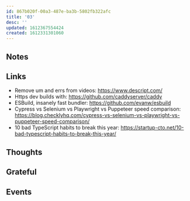 ```yaml
---
id: 867b020f-00a3-487e-ba3b-5802fb322afc
title: '03'
desc: ''
updated: 1612367554424
created: 1612331301060
---
```


## Notes

## Links

- Remove um and errs from videos: https://www.descript.com/
- Https dev builds with: https://github.com/caddyserver/caddy
- ESBuild, insanely fast bundler: https://github.com/evanw/esbuild
- Cypress vs Selenium vs Playwright vs Puppeteer speed comparison:
  https://blog.checklyhq.com/cypress-vs-selenium-vs-playwright-vs-puppeteer-speed-comparison/
- 10 bad TypeScript habits to break this year:
  https://startup-cto.net/10-bad-typescript-habits-to-break-this-year/

## Thoughts

## Grateful

## Events
